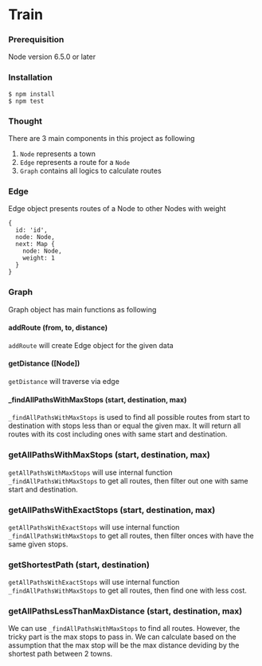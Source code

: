 # Train

### Prerequisition
Node version 6.5.0 or later

### Installation
```
$ npm install
$ npm test
```

### Thought

There are 3 main components in this project as following

1. `Node` represents a town
2. `Edge` represents a route for a `Node`
3. `Graph` contains all logics to calculate routes

### Edge
Edge object presents routes of a Node to other Nodes with weight
```
{
  id: 'id',
  node: Node,
  next: Map { 
    node: Node,
    weight: 1
  }
}
```

### Graph
Graph object has main functions as following

#### addRoute (from, to, distance) 
`addRoute` will create Edge object for the given data

#### getDistance ([Node])
`getDistance` will traverse via edge

#### _findAllPathsWithMaxStops (start, destination, max)
`_findAllPathsWithMaxStops` is used to find all possible routes from start to destination with stops less than or equal the given max. It will return all routes with its cost including ones with same start and destination.

### getAllPathsWithMaxStops (start, destination, max)
`getAllPathsWithMaxStops` will use internal function `_findAllPathsWithMaxStops` to get all routes, then filter out one with same start and destination.

### getAllPathsWithExactStops (start, destination, max)
`getAllPathsWithExactStops` will use internal function `_findAllPathsWithMaxStops` to get all routes, then filter onces with have the same given stops.

### getShortestPath (start, destination)
`getAllPathsWithExactStops` will use internal function `_findAllPathsWithMaxStops` to get all routes, then find one with less cost.

### getAllPathsLessThanMaxDistance (start, destination, max)
We can use `_findAllPathsWithMaxStops` to find all routes. However, the tricky part is the max stops to pass in. We can calculate based on the assumption that the max stop will be the max distance deviding by the shortest path between 2 towns.

